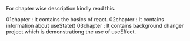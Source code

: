 For chapter wise description kindly read this.

01chapter : It contains the basics of react.
02chapter : It contains information about useState()
03chapter : It contains background changer project which is demonstrationg the use of useEffect.  
